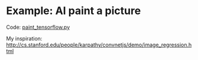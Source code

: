 # Example: AI paint a picture

Code: [paint_tensorflow.py](paint_tensorflow)

My inspiration: http://cs.stanford.edu/people/karpathy/convnetjs/demo/image_regression.html
